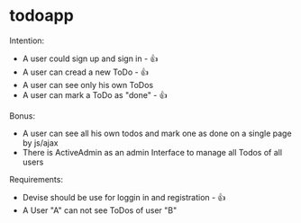 todoapp
=======

Intention:
  - A user could sign up and sign in   - 👍
  - A user can cread a new ToDo        - 👍
  - A user can see only his own ToDos
  - A user can mark a ToDo as "done"   - 👍

Bonus:
  - A user can see all his own todos and mark one as done on a single page by js/ajax
  - There is ActiveAdmin as an admin Interface to manage all Todos of all users

Requirements:
  - Devise should be use for loggin in and registration  - 👍
  - A User "A" can not see ToDos of user "B"

